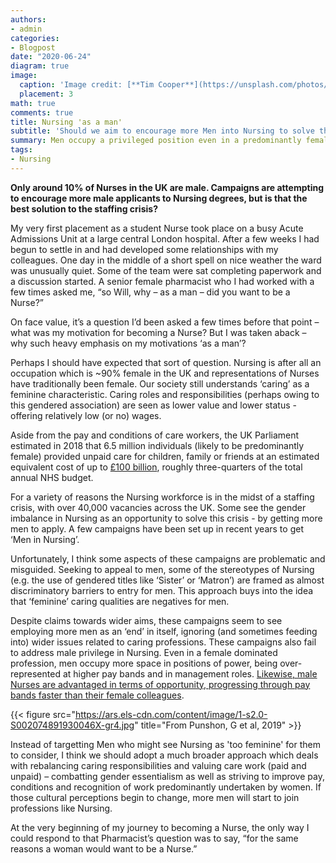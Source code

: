 ```yaml
---
authors:
- admin
categories:
- Blogpost
date: "2020-06-24"
diagram: true
image:
  caption: 'Image credit: [**Tim Cooper**](https://unsplash.com/photos/BvS7q4yFQt4)'
  placement: 3
math: true
comments: true
title: Nursing 'as a man'
subtitle: 'Should we aim to encourage more Men into Nursing to solve the staffing crisis?'
summary: Men occupy a privileged position even in a predominantly female profession. Should we campaign to include more men in Nursing?
tags:
- Nursing
---
```


**Only around 10% of Nurses in the UK are male. Campaigns are attempting to encourage more male applicants to Nursing degrees, but is that the best solution to the staffing crisis?**


My very first placement as a student Nurse took place on a busy Acute Admissions Unit at a large central London hospital. After a few weeks I had begun to settle in and had developed some relationships with my colleagues. One day in the middle of a short spell on nice weather the ward was unusually quiet. Some of the team were sat completing paperwork and a discussion started. A senior female pharmacist who I had worked with a few times asked me, “so Will, why – as a man – did you want to be a Nurse?”

On face value, it’s a question I’d been asked a few times before that point – what was my motivation for becoming a Nurse? But I was taken aback – why such heavy emphasis on my motivations ‘as a man’?

Perhaps I should have expected that sort of question. Nursing is after all an occupation which is ~90% female in the UK and representations of Nurses have traditionally been female. Our society still understands ‘caring’ as a feminine characteristic. Caring roles and responsibilities (perhaps owing to this gendered association) are seen as lower value and lower status - offering relatively low (or no) wages.

Aside from the pay and conditions of care workers, the UK Parliament estimated in 2018 that 6.5 million individuals (likely to be predominantly female) provided unpaid care for children, family or friends at an estimated equivalent cost of up to [£100 billion](http://researchbriefings.files.parliament.uk/documents/POST-PN-0582/POST-PN-0582.pdf), roughly three-quarters of the total annual NHS budget.

For a variety of reasons the Nursing workforce is in the midst of a staffing crisis, with over 40,000 vacancies across the UK. Some see the gender imbalance in Nursing as an opportunity to solve this crisis - by getting more men to apply. A few campaigns have been set up in recent years to get ‘Men in Nursing’.

Unfortunately, I think some aspects of these campaigns are problematic and misguided. Seeking to appeal to men, some of the stereotypes of Nursing (e.g. the use of gendered titles like ‘Sister’ or ‘Matron’) are framed as almost discriminatory barriers to entry for men. This approach buys into the idea that ‘feminine’ caring qualities are negatives for men.

Despite claims towards wider aims, these campaigns seem to see employing more men as an ‘end’ in itself, ignoring (and sometimes feeding into) wider issues related to caring professions. These campaigns also fail to address male privilege in Nursing. Even in a female dominated profession, men occupy more space in positions of power, being over-represented at higher pay bands and in management roles. [Likewise, male Nurses are advantaged in terms of opportunity, progressing through pay bands faster than their female colleagues](https://www.sciencedirect.com/science/article/abs/pii/S002074891930046X).

{{< figure src="https://ars.els-cdn.com/content/image/1-s2.0-S002074891930046X-gr4.jpg" title="From Punshon, G et al, 2019" >}}

Instead of targetting Men who might see Nursing as 'too feminine' for them to consider, I think we should adopt a much broader approach which deals with rebalancing caring responsibilities and valuing care work (paid and unpaid) – combatting gender essentialism as well as striving to improve pay, conditions and recognition of work predominantly undertaken by women. If those cultural perceptions begin to change, more men will start to join professions like Nursing.

At the very beginning of my journey to becoming a Nurse, the only way I could respond to that Pharmacist’s question was to say, “for the same reasons a woman would want to be a Nurse.”